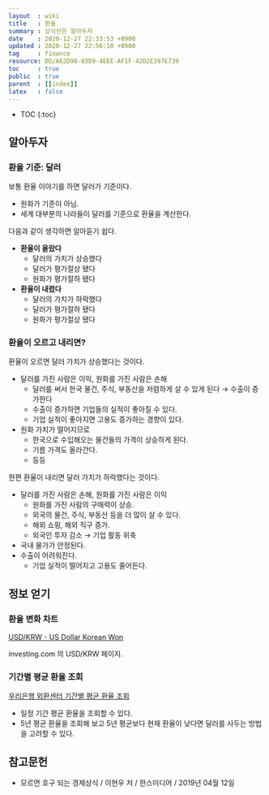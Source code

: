 ```yaml
---
layout  : wiki
title   : 환율
summary : 상식선은 알아두자
date    : 2020-12-27 22:33:53 +0900
updated : 2020-12-27 22:56:10 +0900
tag     : finance
resource: DD/A62D98-83D9-4EEE-AF1F-42D2E397E739
toc     : true
public  : true
parent  : [[index]]
latex   : false
---
```

* TOC
{:toc}

## 알아두자
### 환율 기준: 달러

보통 환율 이야기를 하면 달러가 기준이다.
- 원화가 기준이 아님.
- 세계 대부분의 나라들이 달러를 기준으로 환율을 계산한다.

다음과 같이 생각하면 알아듣기 쉽다.

- **환율이 올랐다**
    - 달러의 가치가 상승했다
    - 달러가 평가절상 됐다
    - 원화가 평가절하 됐다
- **환율이 내렸다**
    - 달러의 가치가 하락했다
    - 달러가 평가절하 됐다
    - 원화가 평가절상 됐다

### 환율이 오르고 내리면?

환율이 오르면 달러 가치가 상승했다는 것이다.

- 달러를 가진 사람은 이익, 원화를 가진 사람은 손해
    - 달러를 써서 한국 물건, 주식, 부동산을 저렴하게 살 수 있게 된다 → 수출이 증가한다
    - 수출이 증가하면 기업들의 실적이 좋아질 수 있다.
    - 기업 실적이 좋아지면 고용도 증가하는 경향이 있다.
- 원화 가치가 떨어지므로
    - 한국으로 수입해오는 물건들의 가격이 상승하게 된다.
    - 기름 가격도 올라간다.
    - 등등

한편 환율이 내리면 달러 가치가 하락했다는 것이다.

- 달러를 가진 사람은 손해, 원화를 가진 사람은 이익
    - 원화를 가진 사람의 구매력이 상승.
    - 외국의 물건, 주식, 부동산 등을 더 많이 살 수 있다.
    - 해외 쇼핑, 해외 직구 증가.
    - 외국인 투자 감소 → 기업 활동 위축
- 국내 물가가 안정된다.
- 수출이 어려워진다.
    - 기업 실적이 떨어지고 고용도 줄어든다.

## 정보 얻기

### 환율 변화 차트

[USD/KRW - US Dollar Korean Won]( https://www.investing.com/currencies/usd-krw )

investing.com 의 USD/KRW 페이지.

### 기간별 평균 환율 조회

[우리은행 외환센터 기간별 평균 환율 조회]( https://spot.wooribank.com/pot/Dream?withyou=FXXRT0016 )

- 일정 기간 평균 환율을 조회할 수 있다.
- 5년 평균 환율을 조회해 보고 5년 평균보다 현재 환율이 낮다면 달러를 사두는 방법을 고려할 수 있다.

## 참고문헌

- 모르면 호구 되는 경제상식 / 이현우 저 / 한스미디어 / 2019년 04월 12일

